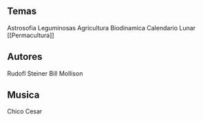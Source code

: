 ## Temas
Astrosofia
Leguminosas
Agricultura Biodinamica
Calendario Lunar
[[Permacultura]]
## Autores
Rudofl Steiner
Bill Mollison

## Musica

Chico Cesar